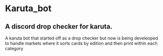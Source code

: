 # Karuta_bot
## A discord drop checker for karuta. 

A karuta bot that started off as a drop checker but now is being develeoped to handle markets where it sorts cards by edition and then print within each category



